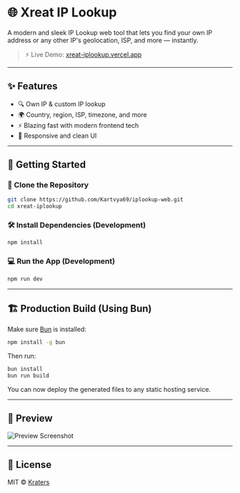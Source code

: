 # 🌐 Xreat IP Lookup

A modern and sleek IP Lookup web tool that lets you find your own IP address or any other IP's geolocation, ISP, and more — instantly.

> ⚡ Live Demo: [xreat-iplookup.vercel.app](https://xreat-iplookup.vercel.app/)

---

## ✨ Features

- 🔍 Own IP & custom IP lookup
- 🌍 Country, region, ISP, timezone, and more
- ⚡ Blazing fast with modern frontend tech
- 📱 Responsive and clean UI

---

## 🚀 Getting Started

### 🧱 Clone the Repository

```bash
git clone https://github.com/Kartvya69/iplookup-web.git
cd xreat-iplookup
```

### 🛠 Install Dependencies (Development)

```bash
npm install
```

### 💻 Run the App (Development)

```bash
npm run dev
```

---

## 🏗 Production Build (Using Bun)

Make sure [Bun](https://bun.sh) is installed:

```bash
npm install -g bun
```

Then run:

```bash
bun install
bun run build
```

You can now deploy the generated files to any static hosting service.

---

## 📸 Preview

![Preview Screenshot](https://i.ibb.co/fGSSCnDd/xreat-iplookup-vercel-app-1024x-FULLdesktop-dca7ed.png)

---

## 📄 License

MIT © [Kraters](https://github.com/Kartvya69)
